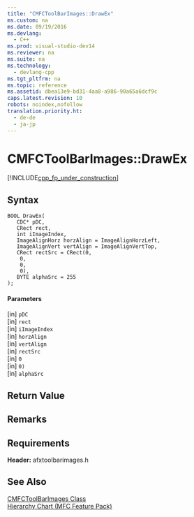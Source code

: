 ```yaml
---
title: "CMFCToolBarImages::DrawEx"
ms.custom: na
ms.date: 09/19/2016
ms.devlang: 
  - C++
ms.prod: visual-studio-dev14
ms.reviewer: na
ms.suite: na
ms.technology: 
  - devlang-cpp
ms.tgt_pltfrm: na
ms.topic: reference
ms.assetid: dbea13e9-bd31-4aa8-a986-90a65a6dcf9c
caps.latest.revision: 10
robots: noindex,nofollow
translation.priority.ht: 
  - de-de
  - ja-jp
---
```

# CMFCToolBarImages::DrawEx
[!INCLUDE[cpp_fp_under_construction](../vs140/includes/cpp_fp_under_construction_md.md)]  
  
## Syntax  
  
```  
BOOL DrawEx(  
   CDC* pDC,  
   CRect rect,  
   int iImageIndex,  
   ImageAlignHorz horzAlign = ImageAlignHorzLeft,  
   ImageAlignVert vertAlign = ImageAlignVertTop,  
   CRect rectSrc = CRect(0,  
    0,  
    0,  
    0),  
   BYTE alphaSrc = 255  
);  
```  
  
#### Parameters  
 [in] `pDC`  
  [in] `rect`  
  [in] `iImageIndex`  
  [in] `horzAlign`  
  [in] `vertAlign`  
  [in] `rectSrc`  
  [in] `0`  
  [in] `0)`  
  [in] `alphaSrc`  
  
## Return Value  
  
## Remarks  
  
## Requirements  
 **Header:** afxtoolbarimages.h  
  
## See Also  
 [CMFCToolBarImages Class](../vs140/CMFCToolBarImages-Class.md)   
 [Hierarchy Chart (MFC Feature Pack)](../vs140/Hierarchy-Chart.md)